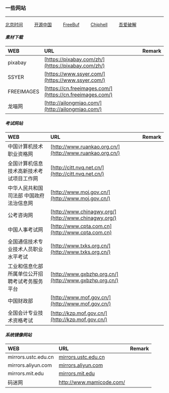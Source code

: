 ### 一些网站
***
[北京时间](http://www.bjtime.cn)     &emsp;&emsp;
[开源中国](http://www.oschina.net)   &emsp;&emsp;
[FreeBuf](http://www.freebuf.com)   &emsp;&emsp;
[Chiphell](http://www.chiphell.com)  &emsp;&emsp;
[吾爱破解](http://www.52pojie.cn)   &emsp;&emsp;

####   *素材下载*

|WEB|URL|Remark|
|:---|:---|:---|
|pixabay|[https://pixabay.com/zh/](https://pixabay.com/zh/)||
|SSYER|[https://www.ssyer.com/](https://www.ssyer.com/)||
|FREEIMAGES|[https://cn.freeimages.com/](https://cn.freeimages.com/)||
|龙喵网|[http://ailongmiao.com/](http://ailongmiao.com/)||

#### *考试网站*

|WEB|URL|Remark|
|:---|:---|:---|
|中国计算机技术职业资格网|[http://www.ruankao.org.cn/](http://www.ruankao.org.cn/)||
|全国计算机信息技术高新技术考试项目工作网|[http://citt.nvq.net.cn/](http://citt.nvq.net.cn/)||
|中华人民共和国司法部 中国政府法治信息网|[http://www.moj.gov.cn/](http://www.moj.gov.cn/)|| 
|公考咨询网|[http://www.chinagwy.org/](http://www.chinagwy.org/)||
|中国人事考试网|[http://www.cpta.com.cn](http://www.cpta.com.cn)||
|全国通信技术专业技术人员职业水平考试|[http://www.txks.org.cn/](http://www.txks.org.cn/)||
|工业和信息化部所属单位公开招聘考试考务服务平台|[http://www.gxbzhp.org.cn/](http://www.gxbzhp.org.cn/)||
|中国财政部|[http://www.mof.gov.cn/](http://www.mof.gov.cn/)||
|全国会计专业技术资格考试|[http://kzp.mof.gov.cn/](http://kzp.mof.gov.cn/)||

#### *系统镜像网站*

|WEB|URL|Remark|
|:---|:---|:---|
|mirrors.ustc.edu.cn|[mirrors.ustc.edu.cn](https://mirrors.ustc.edu.cn/)||
|mirrors.aliyun.com|[mirrors.aliyun.com](http://mirrors.aliyun.com)||
|mirrors.mit.edu|[mirrors.mit.edu](http://mirrors.mit.edu)||
|码迷网|http://www.mamicode.com/||


